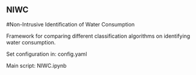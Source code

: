 ## NIWC

#Non-Intrusive Identification of Water Consumption

Framework for comparing different classification algorithms on identifying water consumption. 

Set configuration in: config.yaml

Main script: NIWC.ipynb

